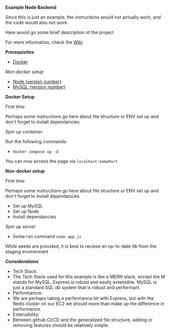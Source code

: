 **Example Node Backend**

Since this is just an example, the instructions would not actually work, and the code would also not work.

Here would go some brief description of the project

For more information, check the [Wiki](https://github.com/gmg-takehome/Example-BE/wiki)

**Prerequisites**

 - [Docker](https://www.docker.com/)

*Non-docker setup*
 
 - [Node (version number)](https://nodejs.org/en)
 - [MySQL (version number)](https://www.mysql.com/)

**Docker Setup**

*First time*

Perhaps some instructions go here about file structure or ENV set up and don't forget to install dependancies

*Spin up container*

Run the following commands:

 - `docker compose up -d`

You can now access the page via `localhost:SomePort`

**Non-docker setup**

*First time*

Perhaps some instructions go here about file structure or ENV set up and don't forget to install dependancies

 - Set up MySQL
 - Set up Node
 - Install dependancies

*Spin up server*

 - Some run command `node app.js`

While seeds are provided, it is best to recieve an up-to-date db from the staging environment

***Considerations***

 - Tech Stack:
  - The Tech Stack used for this example is like a MERN stack, except the M stands for MySQL. Express is robust and easily extensible. MySQL is just a standard SQL db system that is robust and performant. 
 - Performamce:
  - We are perhaps taking a performance hit with Express, but with the Redis cluster on our EC2 we should more than make up the difference in performance.
 - Extensibility:
  - Between github CI/CD and the generalized file structure, adding or removing features should be relatively simple.

